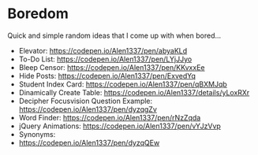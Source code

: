 # Boredom
Quick and simple random ideas that I come up with when bored...

- Elevator:
  https://codepen.io/Alen1337/pen/abyaKLd
- To-Do List:
  https://codepen.io/Alen1337/pen/LYjJJyo
- Bleep Censor:
  https://codepen.io/Alen1337/pen/KKvxxEe
- Hide Posts:
  https://codepen.io/Alen1337/pen/ExvedYq
- Student Index Card:
  https://codepen.io/Alen1337/pen/qBXMJqb
- Dinamically Create Table:
  https://codepen.io/Alen1337/details/yLoxRXr
- Decipher Focusvision Question Example:
  https://codepen.io/Alen1337/pen/dyzqgZv
- Word Finder:
  https://codepen.io/Alen1337/pen/rNzZqda
- jQuery Animations:
  https://codepen.io/Alen1337/pen/vYJzVvp
- Synonyms:
- https://codepen.io/Alen1337/pen/dyzqQEw
